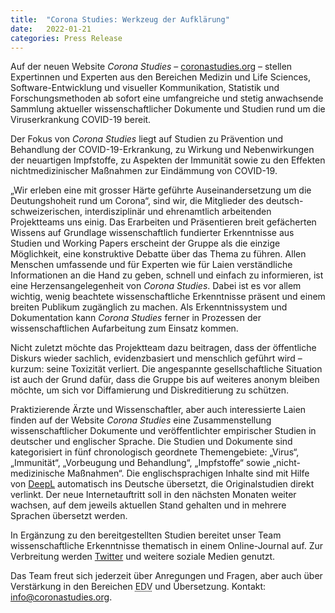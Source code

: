 ```yaml
---
title:  "Corona Studies: Werkzeug der Aufklärung"
date:   2022-01-21
categories: Press Release
---
```

Auf der neuen Website _Corona Studies_ – [coronastudies.org](https://coronastudies.org) – stellen Expertinnen und Experten aus den Bereichen Medizin und Life Sciences, Software-Entwicklung und visueller Kommunikation, Statistik und Forschungsmethoden ab sofort eine umfangreiche und stetig anwachsende Sammlung aktueller wissenschaftlicher Dokumente und Studien rund um die Viruserkrankung COVID-19 bereit.

Der Fokus von _Corona Studies_ liegt auf Studien zu Prävention und Behandlung der COVID-19-Erkrankung, zu Wirkung und Nebenwirkungen der neuartigen Impfstoffe, zu Aspekten der Immunität sowie zu den Effekten nichtmedizinischer Maßnahmen zur Eindämmung von COVID-19.

„Wir erleben eine mit grosser Härte geführte Auseinandersetzung um die Deutungshoheit rund um Corona“, sind wir, die Mitglieder des deutsch-schweizerischen, interdisziplinär und ehrenamtlich arbeitenden Projektteams uns einig. Das Erarbeiten und Präsentieren breit gefächerten Wissens auf Grundlage wissenschaftlich fundierter Erkenntnisse aus Studien und Working Papers erscheint der Gruppe als die einzige Möglichkeit, eine konstruktive Debatte über das Thema zu führen. Allen Menschen umfassende und für Experten wie für Laien verständliche Informationen an die Hand zu geben, schnell und einfach zu informieren, ist eine Herzensangelegenheit von _Corona Studies_. Dabei ist es vor allem wichtig, wenig beachtete wissenschaftliche Erkenntnisse präsent und einem breiten Publikum zugänglich zu machen. Als Erkenntnissystem und Dokumentation kann _Corona Studies_ ferner in Prozessen der wissenschaftlichen Aufarbeitung zum Einsatz kommen.

Nicht zuletzt möchte das Projektteam dazu beitragen, dass der öffentliche Diskurs wieder sachlich, evidenzbasiert und menschlich geführt wird – kurzum: seine Toxizität verliert. Die angespannte gesellschaftliche Situation ist auch der Grund dafür, dass die Gruppe bis auf weiteres anonym bleiben möchte, um sich vor Diffamierung und Diskreditierung zu schützen.

Praktizierende Ärzte und Wissenschaftler, aber auch interessierte Laien finden auf der Website _Corona Studies_ eine Zusammenstellung wissenschaftlicher Dokumente und veröffentlichter empirischer Studien in deutscher und englischer Sprache. Die Studien und Dokumente sind kategorisiert in fünf chronologisch geordnete Themengebiete: „Virus“, „Immunität“, „Vorbeugung und Behandlung“, „Impfstoffe“ sowie „nicht-medizinische Maßnahmen“. Die englischsprachigen Inhalte sind mit Hilfe von [DeepL](https://deepl.com) automatisch ins Deutsche übersetzt, die Originalstudien direkt verlinkt. Der neue Internetauftritt soll in den nächsten Monaten weiter wachsen, auf dem jeweils aktuellen Stand gehalten und in mehrere Sprachen übersetzt werden.

In Ergänzung zu den bereitgestellten Studien bereitet unser Team wissenschaftliche Erkenntnisse thematisch in einem Online-Journal auf. Zur Verbreitung werden [Twitter](https://twitter.com/coronastudies) und weitere soziale Medien genutzt.

Das Team freut sich jederzeit über Anregungen und Fragen, aber auch über Verstärkung in den Bereichen <abbr title="Elektronische Datenverarbeitung">EDV</abbr> und Übersetzung. Kontakt: [info@coronastudies.org](mailto:info@coronastudies.org).